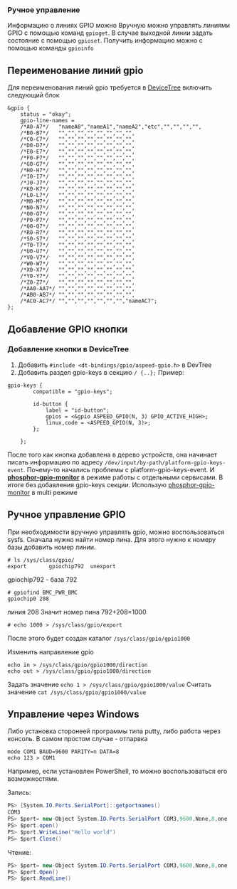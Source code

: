 ### Ручное управление
Информацию о линиях GPIO можно Вручную можно управлять линиями GPIO с помощью команд `gpioget`. В случае выходной линии задать состояние с помощью `gpioset`. Получить информацию можно с помощью команды `gpioinfo`

## Переименование линий gpio

Для переименования линий gpio требуется в [DeviceTree](dev_tree.md) включить следующий блок

```
&gpio {
	status = "okay";
	gpio-line-names =
	/*A0-A7*/	"nameA0","nameA1","nameA2","etc","","","","",
	/*B0-B7*/	"","","","","","","","",
	/*C0-C7*/	"","","","","","","","",
	/*D0-D7*/	"","","","","","","","",
	/*E0-E7*/	"","","","","","","","",
	/*F0-F7*/	"","","","","","","","",
	/*G0-G7*/	"","","","","","","","",
	/*H0-H7*/	"","","","","","","","",
	/*I0-I7*/	"","","","","","","","",
	/*J0-J7*/	"","","","","","","","",
	/*K0-K7*/	"","","","","","","","",
	/*L0-L7*/	"","","","","","","","",
	/*M0-M7*/	"","","","","","","","",
	/*N0-N7*/	"","","","","","","","",
	/*O0-O7*/	"","","","","","","","",
	/*P0-P7*/	"","","","","","","","",
	/*Q0-Q7*/	"","","","","","","","",
	/*R0-R7*/	"","","","","","","","",
	/*S0-S7*/	"","","","","","","","",
	/*T0-T7*/	"","","","","","","","",
	/*U0-U7*/	"","","","","","","","",
	/*V0-V7*/	"","","","","","","","",
	/*W0-W7*/	"","","","","","","","",
	/*X0-X7*/	"","","","","","","","",
	/*Y0-Y7*/	"","","","","","","","",
	/*Z0-Z7*/	"","","","","","","","",
	/*AA0-AA7*/	"","","","","","","","",
	/*AB0-AB7*/	"","","","","","","","",
	/*AC0-AC7*/	"","","","","","","","nameAC7";
};
```

## Добавление GPIO кнопки 

### Добавление кнопки в DeviceTree
1.	Добавить `#include <dt-bindings/gpio/aspeed-gpio.h>` в DevTree
2.	Добавить раздел gpio-keys в секцию `/ {..};`
Пример:

```
gpio-keys {
		compatible = "gpio-keys";

		id-button {
			label = "id-button";
			gpios = <&gpio ASPEED_GPIO(N, 3) GPIO_ACTIVE_HIGH>;
			linux,code = <ASPEED_GPIO(N, 3)>;
		};

	};

```
После того как кнопка добавлена в дерево устройств, она начинает писать информацию по адресу `/dev/input/by-path/platform-gpio-keys-event`.
Почему-то начались проблемы с platform-gpio-keys-event. И **[phosphor-gpio-monitor](https://github.com/openbmc/phosphor-gpio-monitor)**  в режиме работы с отдельными сервисами. В итоге без добавления gpio-keys секции. Использую [phosphor-gpio-monitor](phosphor-gpio-monitor) в multi режиме

## Ручное управление GPIO
При необходимости вручную управлять gpio, можно воспользоваться sysfs. Сначала нужно найти номер пина. Для этого нужно к номеру базы добавить номер линии.

```
# ls /sys/class/gpio/  
export       gpiochip792  unexport
```
gpiochip792 - база 792
```
# gpiofind BMC_PWR_BMC
gpiochip0 208
```
линия 208
Значит номер пина 792+208=1000
```
# echo 1000 > /sys/class/gpio/export 
```
После этого будет создан каталог `/sys/class/gpio/gpio1000`

Изменить направление gpio
```
echo in > /sys/class/gpio/gpio1000/direction
echo out > /sys/class/gpio/gpio1000/direction
```

Задать значение `echo 1 > /sys/class/gpio/gpio1000/value`
Считать значение `cat /sys/class/gpio/gpio1000/value`

## Управление через Windows
Либо установка сторонеей программы типа putty, либо работа через консоль. В самом простом случае - отпарвка
```
mode COM1 BAUD=9600 PARITY=n DATA=8
echo 123 > COM1
```

Например, если установлен PowerShell, то можно воспользоваться его возможностями.

Запись:

```csharp
PS> [System.IO.Ports.SerialPort]::getportnames()
COM3
PS> $port= new-Object System.IO.Ports.SerialPort COM3,9600,None,8,one
PS> $port.open()
PS> $port.WriteLine("Hello world")
PS> $port.Close()
```

Чтение:

```csharp
PS> $port= new-Object System.IO.Ports.SerialPort COM3,9600,None,8,one
PS> $port.Open()
PS> $port.ReadLine()
```